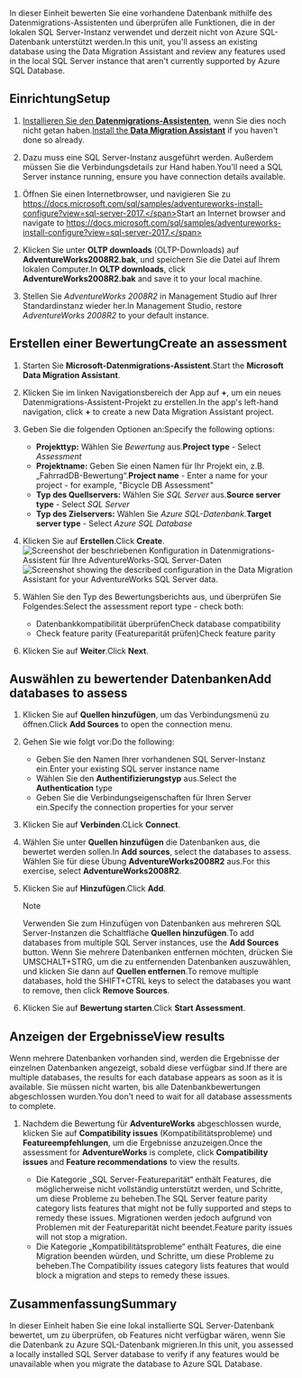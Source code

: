 <span data-ttu-id="e163f-101">In dieser Einheit bewerten Sie eine vorhandene Datenbank mithilfe des Datenmigrations-Assistenten und überprüfen alle Funktionen, die in der lokalen SQL Server-Instanz verwendet und derzeit nicht von Azure SQL-Datenbank unterstützt werden.</span><span class="sxs-lookup"><span data-stu-id="e163f-101">In this unit, you'll assess an existing database using the Data Migration Assistant and review any features used in the local SQL Server instance that aren't currently supported by Azure SQL Database.</span></span>

## <a name="setup"></a><span data-ttu-id="e163f-102">Einrichtung</span><span class="sxs-lookup"><span data-stu-id="e163f-102">Setup</span></span>

1. <span data-ttu-id="e163f-103">[Installieren Sie den **Datenmigrations-Assistenten**](https://www.microsoft.com/download/details.aspx?id=53595), wenn Sie dies noch nicht getan haben.</span><span class="sxs-lookup"><span data-stu-id="e163f-103">[Install the **Data Migration Assistant**](https://www.microsoft.com/download/details.aspx?id=53595) if you haven't done so already.</span></span>

1. <span data-ttu-id="e163f-104">Dazu muss eine SQL Server-Instanz ausgeführt werden. Außerdem müssen Sie die Verbindungsdetails zur Hand haben.</span><span class="sxs-lookup"><span data-stu-id="e163f-104">You'll need a SQL Server instance running, ensure you have connection details available.</span></span>

<!-- 1. [**** likely replace with an LOD VM *****] TODO: -->

1. <span data-ttu-id="e163f-105">Öffnen Sie einen Internetbrowser, und navigieren Sie zu https://docs.microsoft.com/sql/samples/adventureworks-install-configure?view=sql-server-2017.</span><span class="sxs-lookup"><span data-stu-id="e163f-105">Start an Internet browser and navigate to https://docs.microsoft.com/sql/samples/adventureworks-install-configure?view=sql-server-2017.</span></span>

1. <span data-ttu-id="e163f-106">Klicken Sie unter **OLTP downloads** (OLTP-Downloads) auf **AdventureWorks2008R2.bak**, und speichern Sie die Datei auf Ihrem lokalen Computer.</span><span class="sxs-lookup"><span data-stu-id="e163f-106">In **OLTP downloads**, click **AdventureWorks2008R2.bak** and save it to your local machine.</span></span>

1. <span data-ttu-id="e163f-107">Stellen Sie *AdventureWorks 2008R2* in Management Studio auf Ihrer Standardinstanz wieder her.</span><span class="sxs-lookup"><span data-stu-id="e163f-107">In Management Studio, restore *AdventureWorks 2008R2* to your default instance.</span></span>

## <a name="create-an-assessment"></a><span data-ttu-id="e163f-108">Erstellen einer Bewertung</span><span class="sxs-lookup"><span data-stu-id="e163f-108">Create an assessment</span></span>

1. <span data-ttu-id="e163f-109">Starten Sie **Microsoft-Datenmigrations-Assistent**.</span><span class="sxs-lookup"><span data-stu-id="e163f-109">Start the **Microsoft Data Migration Assistant**.</span></span>

1. <span data-ttu-id="e163f-110">Klicken Sie im linken Navigationsbereich der App auf __+__, um ein neues Datenmigrations-Assistent-Projekt zu erstellen.</span><span class="sxs-lookup"><span data-stu-id="e163f-110">In the app's left-hand navigation, click __+__ to create a new Data Migration Assistant project.</span></span>

1. <span data-ttu-id="e163f-111">Geben Sie die folgenden Optionen an:</span><span class="sxs-lookup"><span data-stu-id="e163f-111">Specify the following options:</span></span>

    - <span data-ttu-id="e163f-112">**Projekttyp:** Wählen Sie *Bewertung* aus.</span><span class="sxs-lookup"><span data-stu-id="e163f-112">**Project type** - Select *Assessment*</span></span>
    - <span data-ttu-id="e163f-113">**Projektname:** Geben Sie einen Namen für Ihr Projekt ein, z.B. „FahrradDB-Bewertung“.</span><span class="sxs-lookup"><span data-stu-id="e163f-113">**Project name** - Enter a name for your project - for example, "Bicycle DB Assessment"</span></span>
    - <span data-ttu-id="e163f-114">**Typ des Quellservers:** Wählen Sie *SQL Server* aus.</span><span class="sxs-lookup"><span data-stu-id="e163f-114">**Source server type** - Select *SQL Server*</span></span>
    - <span data-ttu-id="e163f-115">**Typ des Zielservers:** Wählen Sie *Azure SQL-Datenbank*.</span><span class="sxs-lookup"><span data-stu-id="e163f-115">**Target server type** - Select *Azure SQL Database*</span></span>

1. <span data-ttu-id="e163f-116">Klicken Sie auf **Erstellen**.</span><span class="sxs-lookup"><span data-stu-id="e163f-116">Click **Create**.</span></span>
    <span data-ttu-id="e163f-117">![Screenshot der beschriebenen Konfiguration in Datenmigrations-Assistent für Ihre AdventureWorks-SQL Server-Daten](../media-draft/3-create-assessment.png)</span><span class="sxs-lookup"><span data-stu-id="e163f-117">![Screenshot showing the described configuration in the Data Migration Assistant for your AdventureWorks SQL Server data.](../media-draft/3-create-assessment.png)</span></span>

1. <span data-ttu-id="e163f-118">Wählen Sie den Typ des Bewertungsberichts aus, und überprüfen Sie Folgendes:</span><span class="sxs-lookup"><span data-stu-id="e163f-118">Select the assessment report type - check both:</span></span>
    - <span data-ttu-id="e163f-119">Datenbankkompatibilität überprüfen</span><span class="sxs-lookup"><span data-stu-id="e163f-119">Check database compatibility</span></span>
    - <span data-ttu-id="e163f-120">Check feature parity (Featureparität prüfen)</span><span class="sxs-lookup"><span data-stu-id="e163f-120">Check feature parity</span></span>

1. <span data-ttu-id="e163f-121">Klicken Sie auf **Weiter**.</span><span class="sxs-lookup"><span data-stu-id="e163f-121">Click **Next**.</span></span>

## <a name="add-databases-to-assess"></a><span data-ttu-id="e163f-122">Auswählen zu bewertender Datenbanken</span><span class="sxs-lookup"><span data-stu-id="e163f-122">Add databases to assess</span></span>

1. <span data-ttu-id="e163f-123">Klicken Sie auf **Quellen hinzufügen**, um das Verbindungsmenü zu öffnen.</span><span class="sxs-lookup"><span data-stu-id="e163f-123">Click **Add Sources** to open the connection menu.</span></span>

1. <span data-ttu-id="e163f-124">Gehen Sie wie folgt vor:</span><span class="sxs-lookup"><span data-stu-id="e163f-124">Do the following:</span></span>

    - <span data-ttu-id="e163f-125">Geben Sie den Namen Ihrer vorhandenen SQL Server-Instanz ein.</span><span class="sxs-lookup"><span data-stu-id="e163f-125">Enter your existing SQL server instance name</span></span>
    - <span data-ttu-id="e163f-126">Wählen Sie den **Authentifizierungstyp** aus.</span><span class="sxs-lookup"><span data-stu-id="e163f-126">Select the **Authentication** type</span></span>
    - <span data-ttu-id="e163f-127">Geben Sie die Verbindungseigenschaften für Ihren Server ein.</span><span class="sxs-lookup"><span data-stu-id="e163f-127">Specify the connection properties for your server</span></span>

1. <span data-ttu-id="e163f-128">Klicken Sie auf **Verbinden**.</span><span class="sxs-lookup"><span data-stu-id="e163f-128">CLick **Connect**.</span></span>

1. <span data-ttu-id="e163f-129">Wählen Sie unter **Quellen hinzufügen** die Datenbanken aus, die bewertet werden sollen.</span><span class="sxs-lookup"><span data-stu-id="e163f-129">In **Add sources**, select the databases to assess.</span></span> <span data-ttu-id="e163f-130">Wählen Sie für diese Übung **AdventureWorks2008R2** aus.</span><span class="sxs-lookup"><span data-stu-id="e163f-130">For this exercise, select **AdventureWorks2008R2**.</span></span>

1. <span data-ttu-id="e163f-131">Klicken Sie auf **Hinzufügen**.</span><span class="sxs-lookup"><span data-stu-id="e163f-131">Click **Add**.</span></span>
    > [!NOTE]
    > <span data-ttu-id="e163f-132">Verwenden Sie zum Hinzufügen von Datenbanken aus mehreren SQL Server-Instanzen die Schaltfläche **Quellen hinzufügen**.</span><span class="sxs-lookup"><span data-stu-id="e163f-132">To add databases from multiple SQL Server instances, use the **Add Sources** button.</span></span> <span data-ttu-id="e163f-133">Wenn Sie mehrere Datenbanken entfernen möchten, drücken Sie UMSCHALT+STRG, um die zu entfernenden Datenbanken auszuwählen, und klicken Sie dann auf **Quellen entfernen**.</span><span class="sxs-lookup"><span data-stu-id="e163f-133">To remove multiple databases, hold the SHIFT+CTRL keys to select the databases you want to remove, then click **Remove Sources**.</span></span>

1. <span data-ttu-id="e163f-134">Klicken Sie auf **Bewertung starten**.</span><span class="sxs-lookup"><span data-stu-id="e163f-134">Click **Start Assessment**.</span></span>

## <a name="view-results"></a><span data-ttu-id="e163f-135">Anzeigen der Ergebnisse</span><span class="sxs-lookup"><span data-stu-id="e163f-135">View results</span></span>

<span data-ttu-id="e163f-136">Wenn mehrere Datenbanken vorhanden sind, werden die Ergebnisse der einzelnen Datenbanken angezeigt, sobald diese verfügbar sind.</span><span class="sxs-lookup"><span data-stu-id="e163f-136">If there are multiple databases, the results for each database appears as soon as it is available.</span></span> <span data-ttu-id="e163f-137">Sie müssen nicht warten, bis alle Datenbankbewertungen abgeschlossen wurden.</span><span class="sxs-lookup"><span data-stu-id="e163f-137">You don't need to wait for all database assessments to complete.</span></span>

1. <span data-ttu-id="e163f-138">Nachdem die Bewertung für **AdventureWorks** abgeschlossen wurde, klicken Sie auf **Compatibility issues** (Kompatibilitätsprobleme) und **Featureempfehlungen**, um die Ergebnisse anzuzeigen.</span><span class="sxs-lookup"><span data-stu-id="e163f-138">Once the assessment for **AdventureWorks** is complete, click **Compatibility issues** and **Feature recommendations** to view the results.</span></span>

    - <span data-ttu-id="e163f-139">Die Kategorie „SQL Server-Featureparität“ enthält Features, die möglicherweise nicht vollständig unterstützt werden, und Schritte, um diese Probleme zu beheben.</span><span class="sxs-lookup"><span data-stu-id="e163f-139">The SQL Server feature parity category lists features that might not be fully supported and steps to remedy these issues.</span></span> <span data-ttu-id="e163f-140">Migrationen werden jedoch aufgrund von Problemen mit der Featureparität nicht beendet.</span><span class="sxs-lookup"><span data-stu-id="e163f-140">Feature parity issues will not stop a migration.</span></span>
    - <span data-ttu-id="e163f-141">Die Kategorie „Kompatibilitätsprobleme“ enthält Features, die eine Migration beenden würden, und Schritte, um diese Probleme zu beheben.</span><span class="sxs-lookup"><span data-stu-id="e163f-141">The Compatibility issues category lists features that would block a migration and steps to remedy these issues.</span></span>

## <a name="summary"></a><span data-ttu-id="e163f-142">Zusammenfassung</span><span class="sxs-lookup"><span data-stu-id="e163f-142">Summary</span></span>

<span data-ttu-id="e163f-143">In dieser Einheit haben Sie eine lokal installierte SQL Server-Datenbank bewertet, um zu überprüfen, ob Features nicht verfügbar wären, wenn Sie die Datenbank zu Azure SQL-Datenbank migrieren.</span><span class="sxs-lookup"><span data-stu-id="e163f-143">In this unit, you assessed a locally installed SQL Server database to verify if any features would be unavailable when you migrate the database to Azure SQL Database.</span></span>